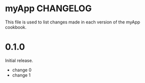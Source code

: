# myApp CHANGELOG

This file is used to list changes made in each version of the myApp cookbook.

# 0.1.0

Initial release.

- change 0
- change 1

